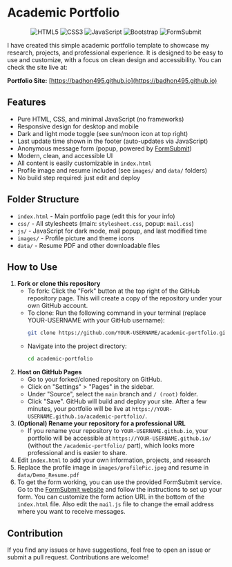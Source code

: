 # Academic Portfolio
<div align="center">

![HTML5](https://img.shields.io/badge/HTML5-E34F26?style=flat-square&logo=html5&logoColor=white)
![CSS3](https://img.shields.io/badge/CSS3-1572B6?style=flat-square&logo=css3&logoColor=white)
![JavaScript](https://img.shields.io/badge/JavaScript-F7DF1E?style=flat-square&logo=javascript&logoColor=black)
![Bootstrap](https://img.shields.io/badge/Bootstrap-7952B3?style=flat-square&logo=bootstrap&logoColor=white)
![FormSubmit](https://img.shields.io/badge/FormSubmit-Form-00B2FF?style=flat-square)

</div>

I have created this simple academic portfolio template to showcase my research, projects, and professional experience. It is designed to be easy to use and customize, with a focus on clean design and accessibility. You can check the site live at:

**Portfolio Site:** [https://badhon495.github.io](https://badhon495.github.io)

## Features

- Pure HTML, CSS, and minimal JavaScript (no frameworks)
- Responsive design for desktop and mobile
- Dark and light mode toggle (see sun/moon icon at top right)
- Last update time shown in the footer (auto-updates via JavaScript)
- Anonymous message form (popup, powered by [FormSubmit](https://formsubmit.io))
- Modern, clean, and accessible UI
- All content is easily customizable in `index.html`
- Profile image and resume included (see `images/` and `data/` folders)
- No build step required: just edit and deploy

## Folder Structure

- `index.html` - Main portfolio page (edit this for your info)
- `css/` - All stylesheets (main: `stylesheet.css`, popup: `mail.css`)
- `js/` - JavaScript for dark mode, mail popup, and last modified time
- `images/` - Profile picture and theme icons
- `data/` - Resume PDF and other downloadable files

## How to Use

1. **Fork or clone this repository**
   - To fork: Click the "Fork" button at the top right of the GitHub repository page. This will create a copy of the repository under your own GitHub account.
   - To clone: Run the following command in your terminal (replace YOUR-USERNAME with your GitHub username):
     ```sh
     git clone https://github.com/YOUR-USERNAME/academic-portfolio.git
     ```
   - Navigate into the project directory:
     ```sh
     cd academic-portfolio
     ```
2. **Host on GitHub Pages**
   - Go to your forked/cloned repository on GitHub.
   - Click on "Settings" > "Pages" in the sidebar.
   - Under "Source", select the `main` branch and `/ (root)` folder.
   - Click "Save". GitHub will build and deploy your site. After a few minutes, your portfolio will be live at `https://YOUR-USERNAME.github.io/academic-portfolio/`.
3. **(Optional) Rename your repository for a professional URL**
   - If you rename your repository to `YOUR-USERNAME.github.io`, your portfolio will be accessible at `https://YOUR-USERNAME.github.io/` (without the `/academic-portfolio/` part), which looks more professional and is easier to share.
4. Edit `index.html` to add your own information, projects, and research
5. Replace the profile image in `images/profilePic.jpeg` and resume in `data/Demo_Resume.pdf`
6. To get the form working, you can use the provided FormSubmit service. Go to the [FormSubmit website](https://formsubmit.io) and follow the instructions to set up your form. You can customize the form action URL in the bottom of the `index.html` file. Also edit the `mail.js` file to change the email address where you want to receive messages.


## Contribution
If you find any issues or have suggestions, feel free to open an issue or submit a pull request. Contributions are welcome!